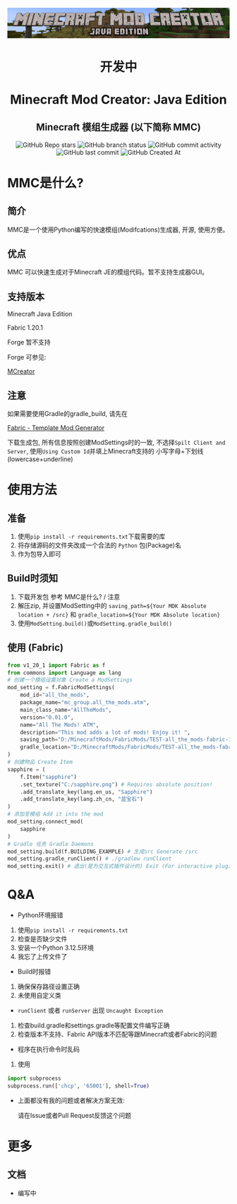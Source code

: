 <div align="center">

![logo](Github-assets/mmc-logo.png)  

# 开发中
# Minecraft Mod Creator: Java Edition
## Minecraft 模组生成器 (以下简称 MMC)

![GitHub Repo stars](https://img.shields.io/github/stars/Nineleven-911/Minecraft-Mod-Creator-JE?style=flat)
![GitHub branch status](https://img.shields.io/github/checks-status/Nineleven-911/Minecraft-Mod-Creator-JE/main)
![GitHub commit activity](https://img.shields.io/github/commit-activity/t/Nineleven-911/Minecraft-Mod-Creator-JE)
![GitHub last commit](https://img.shields.io/github/last-commit/Nineleven-911/Minecraft-Mod-Creator-JE)
![GitHub Created At](https://img.shields.io/github/created-at/Nineleven-911/Minecraft-Mod-Creator-JE)  

</div>

# MMC是什么? 
## 简介
MMC是一个使用Python编写的快速模组(Modifcations)生成器, 开源, 使用方便。
## 优点
MMC 可以快速生成对于Minecraft JE的模组代码。暂不支持生成器GUI。
## 支持版本
Minecraft Java Edition

Fabric 1.20.1

Forge 暂不支持

Forge 可参见:

[MCreator](https://mcreator.net/)
## 注意
如果需要使用Gradle的gradle_build, 请先在

[Fabric - Template Mod Generator](https://fabricmc.net/develop/template/)

下载生成包, 所有信息按照创建ModSettings时的一致, 不选择`Spilt Client and Server`, 使用`Using Custom Id`并填上Minecraft支持的 小写字母+下划线(lowercase+underline)

# 使用方法
## 准备
1. 使用`pip install -r requirements.txt`下载需要的库
2. 将存储源码的文件夹改成一个合法的 `Python` 包(Package)名
3. 作为包导入即可
## Build时须知
1. 下载开发包 参考 MMC是什么? / 注意
2. 解压zip, 并设置ModSetting中的 `saving_path=${Your MDK Absolute location + /src}` 和 `gradle_location=${Your MDK Absolute location}`
3. 使用`ModSetting.build()`或`ModSetting.gradle_build()`
## 使用 (Fabric)
```Python
from v1_20_1 import Fabric as f
from commons import Language as lang
# 创建一个模组设置对象 Create a ModSettings
mod_setting = f.FabricModSettings(
    mod_id="all_the_mods",
    package_name="mc_group.all_the_mods.atm",
    main_class_name="AllTheMods",
    version="0.01.0",
    name="All The Mods! ATM",
    description="This mod adds a lot of mods! Enjoy it! ",
    saving_path="D:/MinecraftMods/FabricMods/TEST-all_the_mods-fabric-1.20.1/src",
    gradle_location="D:/MinecraftMods/FabricMods/TEST-all_the_mods-fabric-1.20.1"
)
# 创建物品 Create Item
sapphire = (
    f.Item("sapphire")
    .set_texture("C:/sapphire.png") # Requires absolute position!
    .add_translate_key(lang.en_us, "Sapphire")
    .add_translate_key(lang.zh_cn, "蓝宝石")
)
# 添加至模组 Add it into the mod
mod_setting.connect_mod(
    sapphire
)
# Gradle 任务 Gradle Daemons
mod_setting.build(f.BUILDING_EXAMPLE) # 生成src Generate /src
mod_setting.gradle_runClient() # ./gradlew runClient
mod_setting.exit() # 退出(是为交互式插件设计的) Exit (For interactive plugin)
```

# Q&A

- Python环境报错
1. 使用`pip install -r requirements.txt`
2. 检查是否缺少文件
3. 安装一个Python 3.12.5环境
4. <span title="你是认真的? (bushi">我忘了上传文件了</span>

- Build时报错
1. 确保保存路径设置正确
2. 未使用自定义类

- `runClient` 或者 `runServer` 出现 `Uncaught Exception`
1. 检查build.gradle和settings.gradle等配置文件编写正确
2. 检查版本不支持、Fabric API版本不匹配等跟Minecraft或者Fabric的问题

- 程序在执行命令时乱码
1. 使用
``` Python
import subprocess
subprocess.run(['chcp', '65001'], shell=True)
```

- 上面都没有我的问题或者解决方案无效: 

  请在Issue或者Pull Request反馈这个问题

# 更多
## 文档
- 编写中
